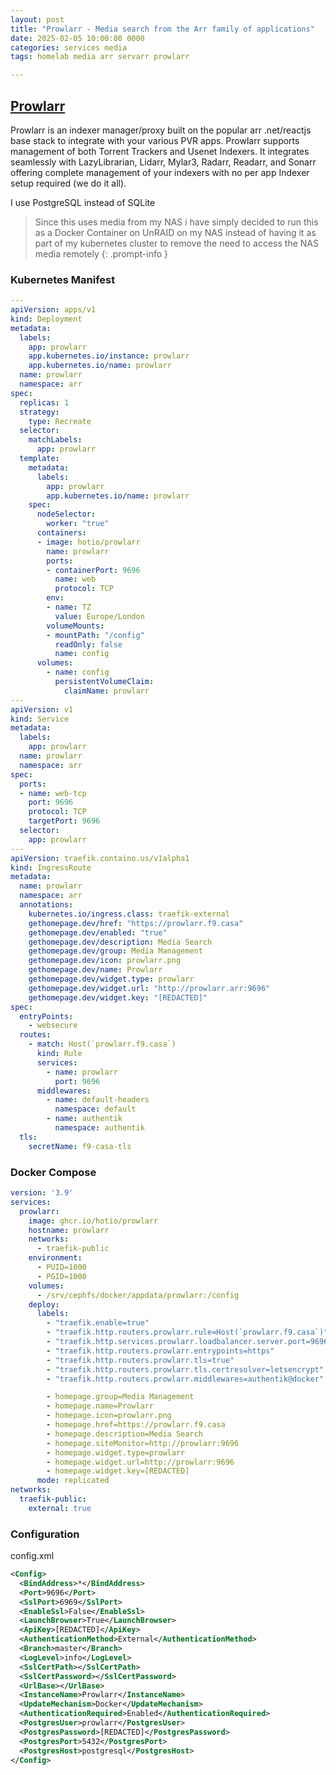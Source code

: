 ```yaml
---
layout: post
title: "Prowlarr - Media search from the Arr family of applications"
date: 2025-02-05 10:00:00 0000
categories: services media
tags: homelab media arr servarr prowlarr

---
```


## [Prowlarr](https://prowlarr.com/)
Prowlarr is an indexer manager/proxy built on the popular arr .net/reactjs base stack to integrate with your various PVR apps. Prowlarr supports management of both Torrent Trackers and Usenet Indexers. It integrates seamlessly with LazyLibrarian, Lidarr, Mylar3, Radarr, Readarr, and Sonarr offering complete management of your indexers with no per app Indexer setup required (we do it all).

I use PostgreSQL instead of SQLite

> Since this uses media from my NAS i have simply decided to run this as a Docker Container on UnRAID on my NAS instead of having it as part of my kubernetes cluster to remove the need to access the NAS media remotely
{: .prompt-info }

### Kubernetes Manifest
```yaml
---
apiVersion: apps/v1
kind: Deployment
metadata:
  labels:
    app: prowlarr
    app.kubernetes.io/instance: prowlarr
    app.kubernetes.io/name: prowlarr
  name: prowlarr
  namespace: arr
spec:
  replicas: 1
  strategy:
    type: Recreate
  selector:
    matchLabels:
      app: prowlarr
  template:
    metadata:
      labels:
        app: prowlarr
        app.kubernetes.io/name: prowlarr
    spec:
      nodeSelector:
        worker: "true"
      containers:
      - image: hotio/prowlarr
        name: prowlarr
        ports:
        - containerPort: 9696
          name: web
          protocol: TCP
        env:
        - name: TZ
          value: Europe/London
        volumeMounts:
        - mountPath: "/config"
          readOnly: false
          name: config
      volumes:
        - name: config
          persistentVolumeClaim:
            claimName: prowlarr
---
apiVersion: v1
kind: Service
metadata:
  labels:
    app: prowlarr
  name: prowlarr
  namespace: arr
spec:
  ports:
  - name: web-tcp
    port: 9696
    protocol: TCP
    targetPort: 9696
  selector:
    app: prowlarr
---
apiVersion: traefik.containo.us/v1alpha1
kind: IngressRoute
metadata:
  name: prowlarr
  namespace: arr
  annotations: 
    kubernetes.io/ingress.class: traefik-external
    gethomepage.dev/href: "https://prowlarr.f9.casa"
    gethomepage.dev/enabled: "true"
    gethomepage.dev/description: Media Search
    gethomepage.dev/group: Media Management
    gethomepage.dev/icon: prowlarr.png
    gethomepage.dev/name: Prowlarr
    gethomepage.dev/widget.type: prowlarr
    gethomepage.dev/widget.url: "http://prowlarr.arr:9696"
    gethomepage.dev/widget.key: "[REDACTED]"
spec:
  entryPoints:
    - websecure
  routes:
    - match: Host(`prowlarr.f9.casa`)
      kind: Rule
      services:
        - name: prowlarr
          port: 9696
      middlewares:
        - name: default-headers
          namespace: default
        - name: authentik
          namespace: authentik
  tls:
    secretName: f9-casa-tls
```

### Docker Compose
```yaml
version: '3.9'
services:
  prowlarr:
    image: ghcr.io/hotio/prowlarr
    hostname: prowlarr
    networks:
      - traefik-public
    environment:
      - PUID=1000
      - PGID=1000
    volumes:
      - /srv/cephfs/docker/appdata/prowlarr:/config
    deploy:
      labels:
        - "traefik.enable=true"
        - "traefik.http.routers.prowlarr.rule=Host(`prowlarr.f9.casa`)"
        - "traefik.http.services.prowlarr.loadbalancer.server.port=9696"
        - "traefik.http.routers.prowlarr.entrypoints=https"
        - "traefik.http.routers.prowlarr.tls=true"
        - "traefik.http.routers.prowlarr.tls.certresolver=letsencrypt"
        - "traefik.http.routers.prowlarr.middlewares=authentik@docker"

        - homepage.group=Media Management
        - homepage.name=Prowlarr
        - homepage.icon=prowlarr.png
        - homepage.href=https://prowlarr.f9.casa
        - homepage.description=Media Search
        - homepage.siteMonitor=http://prowlarr:9696
        - homepage.widget.type=prowlarr
        - homepage.widget.url=http://prowlarr:9696
        - homepage.widget.key=[REDACTED]
      mode: replicated
networks:
  traefik-public:
    external: true
```

### Configuration
config.xml
```xml
<Config>
  <BindAddress>*</BindAddress>
  <Port>9696</Port>
  <SslPort>6969</SslPort>
  <EnableSsl>False</EnableSsl>
  <LaunchBrowser>True</LaunchBrowser>
  <ApiKey>[REDACTED]</ApiKey>
  <AuthenticationMethod>External</AuthenticationMethod>
  <Branch>master</Branch>
  <LogLevel>info</LogLevel>
  <SslCertPath></SslCertPath>
  <SslCertPassword></SslCertPassword>
  <UrlBase></UrlBase>
  <InstanceName>Prowlarr</InstanceName>
  <UpdateMechanism>Docker</UpdateMechanism>
  <AuthenticationRequired>Enabled</AuthenticationRequired>
  <PostgresUser>prowlarr</PostgresUser>
  <PostgresPassword>[REDACTED]</PostgresPassword>
  <PostgresPort>5432</PostgresPort>
  <PostgresHost>postgresql</PostgresHost>
</Config>
```